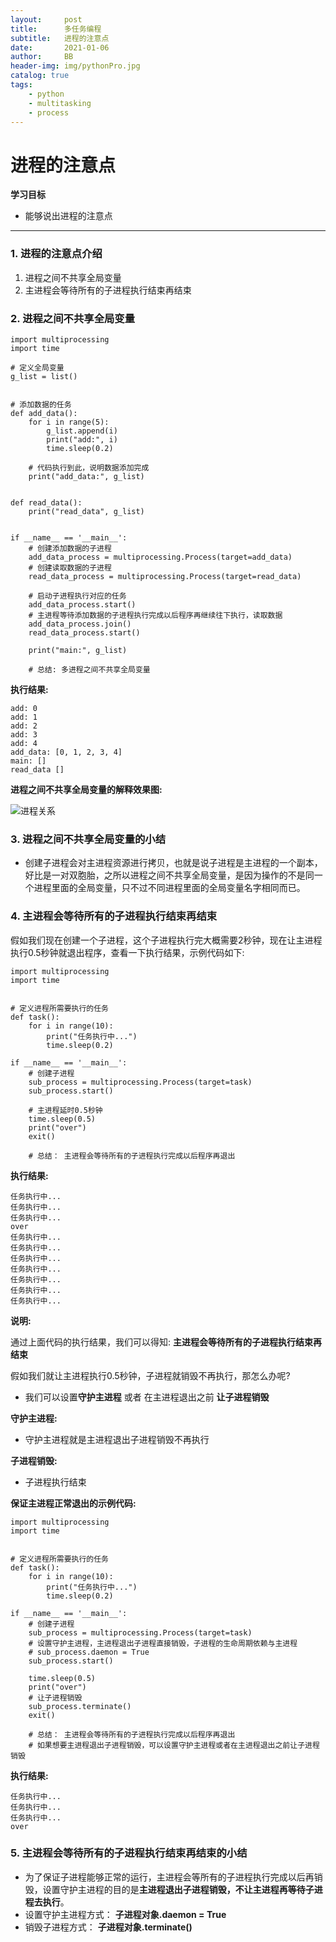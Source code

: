 ```yaml
---
layout:     post
title:      多任务编程
subtitle:   进程的注意点
date:       2021-01-06
author:     BB
header-img: img/pythonPro.jpg
catalog: true
tags:
    - python
    - multitasking
    - process
---
```



进程的注意点
============

**学习目标**

-   能够说出进程的注意点

* * * * *

### 1. 进程的注意点介绍 

1.  进程之间不共享全局变量
2.  主进程会等待所有的子进程执行结束再结束

### 2. 进程之间不共享全局变量 

    import multiprocessing
    import time
    
    # 定义全局变量
    g_list = list()


    # 添加数据的任务
    def add_data():
        for i in range(5):
            g_list.append(i)
            print("add:", i)
            time.sleep(0.2)
    
        # 代码执行到此，说明数据添加完成
        print("add_data:", g_list)


    def read_data():
        print("read_data", g_list)


    if __name__ == '__main__':
        # 创建添加数据的子进程
        add_data_process = multiprocessing.Process(target=add_data)
        # 创建读取数据的子进程
        read_data_process = multiprocessing.Process(target=read_data)
    
        # 启动子进程执行对应的任务
        add_data_process.start()
        # 主进程等待添加数据的子进程执行完成以后程序再继续往下执行，读取数据
        add_data_process.join()
        read_data_process.start()
    
        print("main:", g_list)
    
        # 总结: 多进程之间不共享全局变量

**执行结果:**

    add: 0
    add: 1
    add: 2
    add: 3
    add: 4
    add_data: [0, 1, 2, 3, 4]
    main: []
    read_data []

**进程之间不共享全局变量的解释效果图:**

![进程关系](https://www.hualigs.cn/image/60b39cd026621.jpg)

### 3. 进程之间不共享全局变量的小结 

-   创建子进程会对主进程资源进行拷贝，也就是说子进程是主进程的一个副本，好比是一对双胞胎，之所以进程之间不共享全局变量，是因为操作的不是同一个进程里面的全局变量，只不过不同进程里面的全局变量名字相同而已。

### 4. 主进程会等待所有的子进程执行结束再结束 

假如我们现在创建一个子进程，这个子进程执行完大概需要2秒钟，现在让主进程执行0.5秒钟就退出程序，查看一下执行结果，示例代码如下:

    import multiprocessing
    import time


    # 定义进程所需要执行的任务
    def task():
        for i in range(10):
            print("任务执行中...")
            time.sleep(0.2)
    
    if __name__ == '__main__':
        # 创建子进程
        sub_process = multiprocessing.Process(target=task)
        sub_process.start()
    
        # 主进程延时0.5秒钟
        time.sleep(0.5)
        print("over")
        exit()
    
        # 总结： 主进程会等待所有的子进程执行完成以后程序再退出

**执行结果:**

    任务执行中...
    任务执行中...
    任务执行中...
    over
    任务执行中...
    任务执行中...
    任务执行中...
    任务执行中...
    任务执行中...
    任务执行中...
    任务执行中...

**说明:**

通过上面代码的执行结果，我们可以得知:
**主进程会等待所有的子进程执行结束再结束**

假如我们就让主进程执行0.5秒钟，子进程就销毁不再执行，那怎么办呢?

-   我们可以设置**守护主进程** 或者 在主进程退出之前 **让子进程销毁**

**守护主进程:**

-   守护主进程就是主进程退出子进程销毁不再执行

**子进程销毁:**

-   子进程执行结束

**保证主进程正常退出的示例代码:**

    import multiprocessing
    import time


    # 定义进程所需要执行的任务
    def task():
        for i in range(10):
            print("任务执行中...")
            time.sleep(0.2)
    
    if __name__ == '__main__':
        # 创建子进程
        sub_process = multiprocessing.Process(target=task)
        # 设置守护主进程，主进程退出子进程直接销毁，子进程的生命周期依赖与主进程
        # sub_process.daemon = True
        sub_process.start()
    
        time.sleep(0.5)
        print("over")
        # 让子进程销毁
        sub_process.terminate()
        exit()
    
        # 总结： 主进程会等待所有的子进程执行完成以后程序再退出
        # 如果想要主进程退出子进程销毁，可以设置守护主进程或者在主进程退出之前让子进程销毁

**执行结果:**

    任务执行中...
    任务执行中...
    任务执行中...
    over

### 5. 主进程会等待所有的子进程执行结束再结束的小结 

-   为了保证子进程能够正常的运行，主进程会等所有的子进程执行完成以后再销毁，设置守护主进程的目的是**主进程退出子进程销毁，不让主进程再等待子进程去执行**。
-   设置守护主进程方式： **子进程对象.daemon = True**
-   销毁子进程方式： **子进程对象.terminate()**